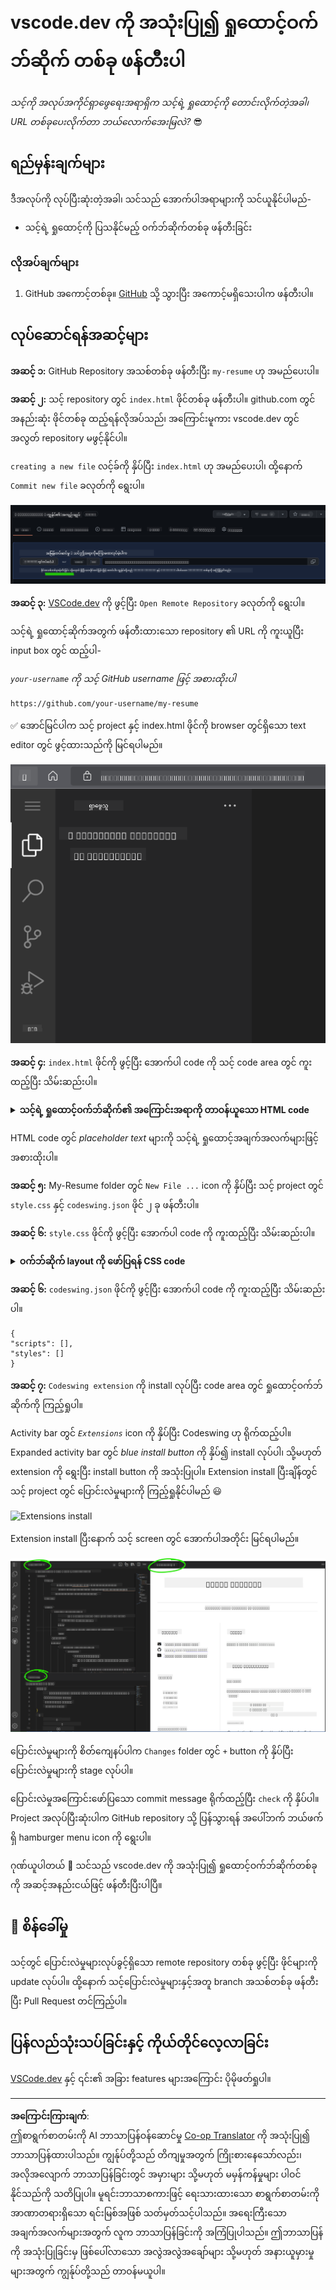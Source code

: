 <!--
CO_OP_TRANSLATOR_METADATA:
{
  "original_hash": "2fcb983b8dbadadb1bc2e97f8c12dac5",
  "translation_date": "2025-08-27T22:42:32+00:00",
  "source_file": "8-code-editor/1-using-a-code-editor/assignment.md",
  "language_code": "my"
}
-->
# vscode.dev ကို အသုံးပြု၍ ရှုထောင့်ဝက်ဘ်ဆိုက် တစ်ခု ဖန်တီးပါ

_သင့်ကို အလုပ်အကိုင်ရှာဖွေရေးအရာရှိက သင့်ရဲ့ ရှုထောင့်ကို တောင်းလိုက်တဲ့အခါ၊ URL တစ်ခုပေးလိုက်တာ ဘယ်လောက်အေးမြလဲ?_ 😎

## ရည်မှန်းချက်များ

ဒီအလုပ်ကို လုပ်ပြီးဆုံးတဲ့အခါ၊ သင်သည် အောက်ပါအရာများကို သင်ယူနိုင်ပါမည်-

- သင့်ရဲ့ ရှုထောင့်ကို ပြသနိုင်မည့် ဝက်ဘ်ဆိုက်တစ်ခု ဖန်တီးခြင်း

### လိုအပ်ချက်များ

1. GitHub အကောင့်တစ်ခု။ [GitHub](https://github.com/) သို့ သွားပြီး အကောင့်မရှိသေးပါက ဖန်တီးပါ။

## လုပ်ဆောင်ရန်အဆင့်များ

**အဆင့် ၁:** GitHub Repository အသစ်တစ်ခု ဖန်တီးပြီး `my-resume` ဟု အမည်ပေးပါ။

**အဆင့် ၂:** သင့် repository တွင် `index.html` ဖိုင်တစ်ခု ဖန်တီးပါ။ github.com တွင် အနည်းဆုံး ဖိုင်တစ်ခု ထည့်ရန်လိုအပ်သည်၊ အကြောင်းမူကား vscode.dev တွင် အလွတ် repository မဖွင့်နိုင်ပါ။

`creating a new file` လင့်ခ်ကို နှိပ်ပြီး `index.html` ဟု အမည်ပေးပါ၊ ထို့နောက် `Commit new file` ခလုတ်ကို ရွေးပါ။

![github.com တွင် ဖိုင်အသစ်တစ်ခု ဖန်တီးပါ](../../../../translated_images/new-file-github.com.c886796d800e8056561829a181be1382c5303da9d902d8b2dd82b68a4806e21f.my.png)

**အဆင့် ၃:** [VSCode.dev](https://vscode.dev) ကို ဖွင့်ပြီး `Open Remote Repository` ခလုတ်ကို ရွေးပါ။

သင့်ရဲ့ ရှုထောင့်ဆိုက်အတွက် ဖန်တီးထားသော repository ၏ URL ကို ကူးယူပြီး input box တွင် ထည့်ပါ-

_`your-username` ကို သင့် GitHub username ဖြင့် အစားထိုးပါ_

```
https://github.com/your-username/my-resume
```

✅ အောင်မြင်ပါက သင့် project နှင့် index.html ဖိုင်ကို browser တွင်ရှိသော text editor တွင် ဖွင့်ထားသည်ကို မြင်ရပါမည်။

![ဖိုင်အသစ်တစ်ခု ဖန်တီးပါ](../../../../translated_images/project-on-vscode.dev.e79815a9a95ee7feac72ebe5c941c91279716be37c575dbdbf2f43bea2c7d8b6.my.png)

**အဆင့် ၄:** `index.html` ဖိုင်ကို ဖွင့်ပြီး အောက်ပါ code ကို သင့် code area တွင် ကူးထည့်ပြီး သိမ်းဆည်းပါ။

<details>
    <summary><b>သင့်ရဲ့ ရှုထောင့်ဝက်ဘ်ဆိုက်၏ အကြောင်းအရာကို တာဝန်ယူသော HTML code</b></summary>
    
        <html>

            <head>
                <link href="style.css" rel="stylesheet">
                <link rel="stylesheet" href="https://cdnjs.cloudflare.com/ajax/libs/font-awesome/5.15.4/css/all.min.css">
                <title>သင့်နာမည်ကို ဒီမှာရေးပါ!</title>
            </head>
            <body>
                <header id="header">
                    <!-- ရှုထောင့် header သင့်နာမည်နှင့် အလုပ်အကိုင် -->
                    <h1>သင့်နာမည်ကို ဒီမှာရေးပါ!</h1>
                    <hr>
                    သင့်အလုပ်အကိုင်!
                    <hr>
                </header>
                <main>
                    <article id="mainLeft">
                        <section>
                            <h2>ဆက်သွယ်ရန်</h2>
                            <!-- ဆက်သွယ်ရန် အချက်အလက်များ -->
                            <p>
                                <i class="fa fa-envelope" aria-hidden="true"></i>
                                <a href="mailto:username@domain.top-level domain">သင့်အီးမေးလ်ကို ဒီမှာရေးပါ</a>
                            </p>
                            <p>
                                <i class="fab fa-github" aria-hidden="true"></i>
                                <a href="github.com/yourGitHubUsername">သင့် GitHub username ကို ဒီမှာရေးပါ!</a>
                            </p>
                            <p>
                                <i class="fab fa-linkedin" aria-hidden="true"></i>
                                <a href="linkedin.com/yourLinkedInUsername">သင့် LinkedIn username ကို ဒီမှာရေးပါ!</a>
                            </p>
                        </section>
                        <section>
                            <h2>ကျွမ်းကျင်မှုများ</h2>
                            <!-- သင့်ကျွမ်းကျင်မှုများ -->
                            <ul>
                                <li>ကျွမ်းကျင်မှု ၁!</li>
                                <li>ကျွမ်းကျင်မှု ၂!</li>
                                <li>ကျွမ်းကျင်မှု ၃!</li>
                                <li>ကျွမ်းကျင်မှု ၄!</li>
                            </ul>
                        </section>
                        <section>
                            <h2>ပညာရေး</h2>
                            <!-- သင့်ပညာရေး -->
                            <h3>သင်ယူခဲ့သော ဘာသာရပ်ကို ဒီမှာရေးပါ!</h3>
                            <p>
                                သင်ယူခဲ့သော သင်တန်းကျောင်းကို ဒီမှာရေးပါ!
                            </p>
                            <p>
                                စတင်နှစ် - ပြီးဆုံးနှစ်
                            </p>
                        </section>            
                    </article>
                    <article id="mainRight">
                        <section>
                            <h2>အကြောင်းအရာ</h2>
                            <!-- သင့်အကြောင်း -->
                            <p>သင့်အကြောင်းကို အတိုချုပ်ရေးပါ!</p>
                        </section>
                        <section>
                            <h2>အလုပ်အတွေ့အကြုံ</h2>
                            <!-- သင့်အလုပ်အတွေ့အကြုံ -->
                            <h3>အလုပ်အမည်</h3>
                            <p>
                                အဖွဲ့အစည်းအမည် | စတင်လ – ပြီးဆုံးလ
                            </p>
                            <ul>
                                    <li>တာဝန် ၁ - သင်လုပ်ခဲ့တာရေးပါ!</li>
                                    <li>တာဝန် ၂ - သင်လုပ်ခဲ့တာရေးပါ!</li>
                                    <li>သင့်ရဲ့ အလုပ်အကျိုးသက်ရောက်မှုကိုရေးပါ</li>
                                    
                            </ul>
                            <h3>အလုပ်အမည် ၂</h3>
                            <p>
                                အဖွဲ့အစည်းအမည် | စတင်လ – ပြီးဆုံးလ
                            </p>
                            <ul>
                                    <li>တာဝန် ၁ - သင်လုပ်ခဲ့တာရေးပါ!</li>
                                    <li>တာဝန် ၂ - သင်လုပ်ခဲ့တာရေးပါ!</li>
                                    <li>သင့်ရဲ့ အလုပ်အကျိုးသက်ရောက်မှုကိုရေးပါ</li>
                                    
                            </ul>
                        </section>
                    </article>
                </main>
            </body>
        </html>
</details>

HTML code တွင် _placeholder text_ များကို သင့်ရဲ့ ရှုထောင့်အချက်အလက်များဖြင့် အစားထိုးပါ။

**အဆင့် ၅:** My-Resume folder တွင် `New File ...` icon ကို နှိပ်ပြီး သင့် project တွင် `style.css` နှင့် `codeswing.json` ဖိုင် ၂ ခု ဖန်တီးပါ။

**အဆင့် ၆:** `style.css` ဖိုင်ကို ဖွင့်ပြီး အောက်ပါ code ကို ကူးထည့်ပြီး သိမ်းဆည်းပါ။

<details>
        <summary><b>ဝက်ဘ်ဆိုက် layout ကို ဖော်ပြရန် CSS code</b></summary>
            
            body {
                font-family: 'Segoe UI', Tahoma, Geneva, Verdana, sans-serif;
                font-size: 16px;
                max-width: 960px;
                margin: auto;
            }
            h1 {
                font-size: 3em;
                letter-spacing: .6em;
                padding-top: 1em;
                padding-bottom: 1em;
            }

            h2 {
                font-size: 1.5em;
                padding-bottom: 1em;
            }

            h3 {
                font-size: 1em;
                padding-bottom: 1em;
            }
            main { 
                display: grid;
                grid-template-columns: 40% 60%;
                margin-top: 3em;
            }
            header {
                text-align: center;
                margin: auto 2em;
            }

            section {
                margin: auto 1em 4em 2em;
            }

            i {
                margin-right: .5em;
            }

            p {
                margin: .2em auto
            }

            hr {
                border: none;
                background-color: lightgray;
                height: 1px;
            }

            h1, h2, h3 {
                font-weight: 100;
                margin-bottom: 0;
            }
            #mainLeft {
                border-right: 1px solid lightgray;
            }
            
</details>

**အဆင့် ၆:** `codeswing.json` ဖိုင်ကို ဖွင့်ပြီး အောက်ပါ code ကို ကူးထည့်ပြီး သိမ်းဆည်းပါ။

    {
    "scripts": [],
    "styles": []
    }

**အဆင့် ၇:** `Codeswing extension` ကို install လုပ်ပြီး code area တွင် ရှုထောင့်ဝက်ဘ်ဆိုက်ကို ကြည့်ရှုပါ။

Activity bar တွင် _`Extensions`_ icon ကို နှိပ်ပြီး Codeswing ဟု ရိုက်ထည့်ပါ။ Expanded activity bar တွင် _blue install button_ ကို နှိပ်၍ install လုပ်ပါ၊ သို့မဟုတ် extension ကို ရွေးပြီး install button ကို အသုံးပြုပါ။ Extension install ပြီးချိန်တွင် သင့် project တွင် ပြောင်းလဲမှုများကို ကြည့်ရှုနိုင်ပါမည် 😃

![Extensions install](../../../../8-code-editor/images/install-extension.gif)

Extension install ပြီးနောက် သင့် screen တွင် အောက်ပါအတိုင်း မြင်ရပါမည်။

![Codeswing extension in action](../../../../translated_images/after-codeswing-extension-pb.0ebddddcf73b550994947a9084e35e2836c713ae13839d49628e3c764c1cfe83.my.png)

ပြောင်းလဲမှုများကို စိတ်ကျေနပ်ပါက `Changes` folder တွင် `+` button ကို နှိပ်ပြီး ပြောင်းလဲမှုများကို stage လုပ်ပါ။

ပြောင်းလဲမှုအကြောင်းဖော်ပြသော commit message ရိုက်ထည့်ပြီး `check` ကို နှိပ်ပါ။ Project အလုပ်ပြီးဆုံးပါက GitHub repository သို့ ပြန်သွားရန် အပေါ်ဘက် ဘယ်ဖက်ရှိ hamburger menu icon ကို ရွေးပါ။

ဂုဏ်ယူပါတယ် 🎉 သင်သည် vscode.dev ကို အသုံးပြု၍ ရှုထောင့်ဝက်ဘ်ဆိုက်တစ်ခုကို အဆင့်အနည်းငယ်ဖြင့် ဖန်တီးပြီးပါပြီ။

## 🚀 စိန်ခေါ်မှု

သင့်တွင် ပြောင်းလဲမှုများလုပ်ခွင့်ရှိသော remote repository တစ်ခု ဖွင့်ပြီး ဖိုင်များကို update လုပ်ပါ။ ထို့နောက် သင့်ပြောင်းလဲမှုများနှင့်အတူ branch အသစ်တစ်ခု ဖန်တီးပြီး Pull Request တင်ကြည့်ပါ။

## ပြန်လည်သုံးသပ်ခြင်းနှင့် ကိုယ်တိုင်လေ့လာခြင်း

[VSCode.dev](https://code.visualstudio.com/docs/editor/vscode-web?WT.mc_id=academic-0000-alfredodeza) နှင့် ၎င်း၏ အခြား features များအကြောင်း ပိုမိုဖတ်ရှုပါ။

---

**အကြောင်းကြားချက်**:  
ဤစာရွက်စာတမ်းကို AI ဘာသာပြန်ဝန်ဆောင်မှု [Co-op Translator](https://github.com/Azure/co-op-translator) ကို အသုံးပြု၍ ဘာသာပြန်ထားပါသည်။ ကျွန်ုပ်တို့သည် တိကျမှုအတွက် ကြိုးစားနေသော်လည်း၊ အလိုအလျောက် ဘာသာပြန်ခြင်းတွင် အမှားများ သို့မဟုတ် မမှန်ကန်မှုများ ပါဝင်နိုင်သည်ကို သတိပြုပါ။ မူရင်းဘာသာစကားဖြင့် ရေးသားထားသော စာရွက်စာတမ်းကို အာဏာတရားရှိသော ရင်းမြစ်အဖြစ် သတ်မှတ်သင့်ပါသည်။ အရေးကြီးသော အချက်အလက်များအတွက် လူက ဘာသာပြန်ခြင်းကို အကြံပြုပါသည်။ ဤဘာသာပြန်ကို အသုံးပြုခြင်းမှ ဖြစ်ပေါ်လာသော အလွဲအလွဲအချော်များ သို့မဟုတ် အနားယူမှားမှုများအတွက် ကျွန်ုပ်တို့သည် တာဝန်မယူပါ။